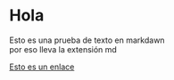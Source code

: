 # Hola
Esto es una prueba de texto en markdawn\
por eso lleva la extensión md

[Esto es un enlace](https://www.google.es)
